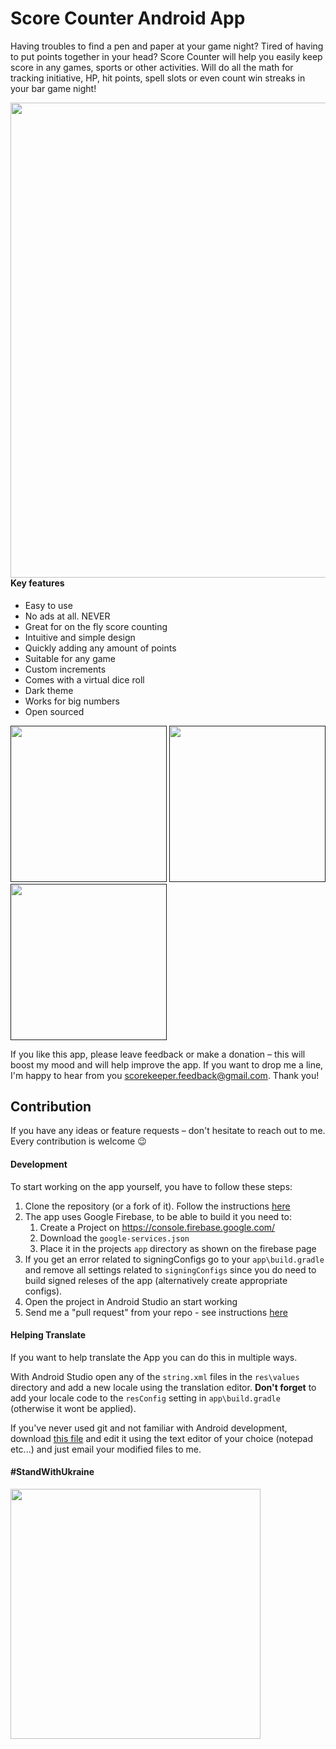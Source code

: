 # Score Counter Android App
Having troubles to find a pen and paper at your game night? Tired of having to put points together in your head? Score Counter will help you easily keep score in any games, sports or other activities. Will do all the math for tracking initiative, HP, hit points, spell slots or even count win streaks in your bar game night!

[<img width=760 src="https://user-images.githubusercontent.com/16646251/176421725-5702cf4d-1790-4a8b-a2cb-91388d49c201.jpg" style="float: left; padding-right: 10
px;">](https://play.google.com/store/apps/details?id=ua.napps.scorekeeper)

#### Key features
* Easy to use
*  No ads at all. NEVER
*  Great for on the fly score counting
*  Intuitive and simple design
*  Quickly adding any amount of points
*  Suitable for any game
*  Custom increments
*  Comes with a virtual dice roll
*  Dark theme
*  Works for big numbers
*  Open sourced


[<img src="https://user-images.githubusercontent.com/16646251/176419200-f4fd3bb5-b8fa-4d25-aecd-261491766fd8.jpg" width=250>]()
[<img src="https://user-images.githubusercontent.com/16646251/176419196-8d68d64e-4c9e-4ca0-b26d-5322dbb04a66.jpg" width=250>]()
[<img src="https://user-images.githubusercontent.com/16646251/176419182-a001cac7-75e5-4795-8b3e-ee06654d7994.jpg" width=250>]()


If you like this app, please leave feedback or make a donation – this will boost my mood and will help improve the app. If you want to drop me a line, I'm happy to hear from you scorekeeper.feedback@gmail.com. Thank you! 

## Contribution
If you have any ideas or feature requests – don't hesitate to reach out to me. Every contribution is welcome 😉


#### Development
To start working on the app yourself, you have to follow these steps:

1. Clone the repository (or a fork of it). Follow the instructions [here](http://help.github.com/fork-a-repo/)
2. The app uses Google Firebase, to be able to build it you need to:
   1. Create a Project on https://console.firebase.google.com/ 
   2. Download the `google-services.json`
   3. Place it in the projects `app` directory as shown on the firebase page
3. If you get an error related to signingConfigs go to your `app\build.gradle` and remove all settings related to `signingConfigs` since you do need to build signed releses of the app (alternatively create appropriate configs).
4. Open the project in Android Studio an start working
5. Send me a "pull request" from your repo - see instructions [here](https://help.github.com/articles/creating-a-pull-request-from-a-fork/)

#### Helping Translate

If you want to help translate the App you can do this in multiple ways.

With Android Studio open any of the `string.xml` files in the `res\values` directory and add a new locale using the translation editor. 
**Don't forget** to add your locale code to the `resConfig` setting in `app\build.gradle` (otherwise it wont be applied).

If you've never used git and not familiar with Android development, download [this file](https://raw.githubusercontent.com/n-apps/ScoreCounter/master/app/src/main/res/values/strings.xml) and edit it using the text editor of your choice (notepad etc...) and just email your modified files to me.

#### #StandWithUkraine
[<a target="_blank" href="https://www.standwithukraine.how/"><img src="https://user-images.githubusercontent.com/16646251/176420453-e24a0d68-72cc-4c71-8b28-f040a623ed1e.jpg" width=400></a>]()




